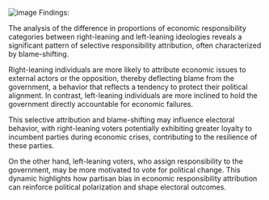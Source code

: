 ![image](https://github.com/user-attachments/assets/299efb1f-6a15-440c-86a8-2940aefa8f6f)
Findings: 

The analysis of the difference in proportions of economic responsibility categories between right-leaning and left-leaning ideologies reveals a significant pattern of selective responsibility attribution, often characterized by blame-shifting. 

Right-leaning individuals are more likely to attribute economic issues to external actors or the opposition, thereby deflecting blame from the government, a behavior that reflects a tendency to protect their political alignment. In contrast, left-leaning individuals are more inclined to hold the government directly accountable for economic failures. 

This selective attribution and blame-shifting may influence electoral behavior, with right-leaning voters potentially exhibiting greater loyalty to incumbent parties during economic crises, contributing to the resilience of these parties. 

On the other hand, left-leaning voters, who assign responsibility to the government, may be more motivated to vote for political change. This dynamic highlights how partisan bias in economic responsibility attribution can reinforce political polarization and shape electoral outcomes.

